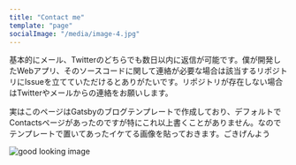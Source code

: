 ```yaml
---
title: "Contact me"
template: "page"
socialImage: "/media/image-4.jpg"
---
```


基本的にメール、Twitterのどちらでも数日以内に返信が可能です。僕が開発したWebアプリ、そのソースコードに関して連絡が必要な場合は該当するリポジトリにIssueを立てていただけるとありがたいです。リポジトリが存在しない場合はTwitterやメールからの連絡をお願いします。

実はこのページはGatsbyのブログテンプレートで作成しており、デフォルトでContactsページがあったのですが特にこれ以上書くことがありません。なのでテンプレートで置いてあったイケてる画像を貼っておきます。ごきげんよう

![good looking image](/media/image-4.jpg)

